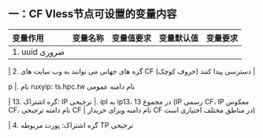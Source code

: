 ## 一：CF Vless节点可设置的变量内容

| 变量作用 | 变量名称| 变量值要求| 变量默认值| 变量要求|
| :--- | :--- | :--- | :--- | :--- |
| ‏1. uuid ضروری |

| 2. گره های جهانی می توانند به وب سایت های CF دسترسی پیدا کنند (حروف کوچک) |

‏p |. نام ruxyip: ts.hpc.tw نام دامنه عمومی

| 13. گره اشتراک: IP ترجیحی |. ipl به ip13، در مجموع 13 (IP رسمی CF، IP معکوس CF، نام دامنه ترجیحی CF | نام دامنه ویزای خریدار CF در مناطق مختلف اختیاری است)

| 4. گره اشتراک: پورت مربوطه TP ترجیحی

